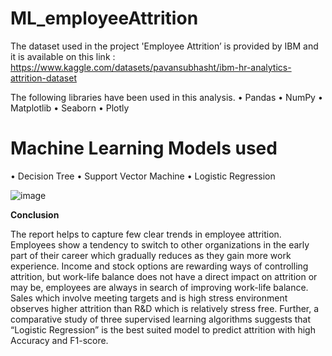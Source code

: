 # ML_employeeAttrition

The dataset used in the project 'Employee Attrition’ is provided by IBM and it is available on this link :  https://www.kaggle.com/datasets/pavansubhasht/ibm-hr-analytics-attrition-dataset

The following libraries have been used in this analysis.
•	Pandas
•	NumPy
•	Matplotlib
•	Seaborn
•	Plotly

# Machine Learning Models used

• Decision Tree
• Support Vector Machine
• Logistic Regression

![image](https://user-images.githubusercontent.com/46047236/174438068-15c04981-da3b-449e-adbc-3fe64fea769c.png)

**Conclusion**

The report helps to capture few clear trends in employee attrition. Employees show a tendency to switch to other organizations in the early part of their career which gradually reduces as they gain more work experience. Income and stock options are rewarding ways of controlling attrition, but work-life balance does not have a direct impact on attrition or may be, employees are always in search of improving work-life balance. Sales which involve meeting targets and is high stress environment observes higher attrition than R&D which is relatively stress free. Further, a comparative study of three supervised learning algorithms suggests that “Logistic Regression” is the best suited model to predict attrition with high Accuracy and F1-score. 
